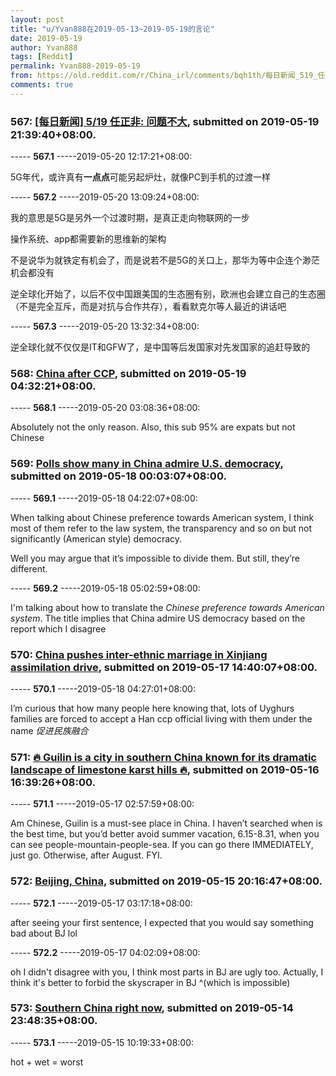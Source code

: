 ```yaml
---
layout: post
title: "u/Yvan888在2019-05-13~2019-05-19的言论"
date: 2019-05-19
author: Yvan888
tags: [Reddit]
permalink: Yvan888-2019-05-19
from: https://old.reddit.com/r/China_irl/comments/bqh1th/每日新闻_519_任正非_问题不大/
comments: true
---
```


### 567: [[每日新闻] 5/19 任正非: 问题不大](https://old.reddit.com/r/China_irl/comments/bqh1th/每日新闻_519_任正非_问题不大/), submitted on 2019-05-19 21:39:40+08:00.

----- __567.1__ -----2019-05-20 12:17:21+08:00:

5G年代，或许真有**一点点**可能另起炉灶，就像PC到手机的过渡一样

----- __567.2__ -----2019-05-20 13:09:24+08:00:

我的意思是5G是另外一个过渡时期，是真正走向物联网的一步

操作系统、app都需要新的思维新的架构

不是说华为就铁定有机会了，而是说若不是5G的关口上，那华为等中企连个渺茫机会都没有

逆全球化开始了，以后不仅中国跟美国的生态圈有别，欧洲也会建立自己的生态圈（不是完全互斥，而是对抗与合作共存），看看默克尔等人最近的讲话吧

----- __567.3__ -----2019-05-20 13:32:34+08:00:

逆全球化就不仅仅是IT和GFW了，是中国等后发国家对先发国家的追赶导致的

### 568: [China after CCP](https://old.reddit.com/r/China/comments/bq8gtp/china_after_ccp/), submitted on 2019-05-19 04:32:21+08:00.

----- __568.1__ -----2019-05-20 03:08:36+08:00:

Absolutely not the only reason. Also, this sub 95% are expats but not Chinese

### 569: [Polls show many in China admire U.S. democracy](https://old.reddit.com/r/China/comments/bpt3rs/polls_show_many_in_china_admire_us_democracy/), submitted on 2019-05-18 00:03:07+08:00.

----- __569.1__ -----2019-05-18 04:22:07+08:00:

When talking about Chinese preference towards American system, I think most of them refer to the law system, the transparency and so on but not significantly (American style) democracy. 

Well you may argue that it’s impossible to divide them. But still, they’re different.

----- __569.2__ -----2019-05-18 05:02:59+08:00:

I'm talking about how to translate the *Chinese preference towards American system*. The title implies that China admire US democracy based on the report which I disagree

### 570: [China pushes inter-ethnic marriage in Xinjiang assimilation drive](https://old.reddit.com/r/China/comments/bpntzk/china_pushes_interethnic_marriage_in_xinjiang/), submitted on 2019-05-17 14:40:07+08:00.

----- __570.1__ -----2019-05-18 04:27:01+08:00:

I’m curious that how many people here knowing that, lots of Uyghurs families are forced to accept a Han ccp official living with them under the name *促进民族融合*

### 571: [🔥 Guilin is a city in southern China known for its dramatic landscape of limestone karst hills 🔥](https://old.reddit.com/r/NatureIsFuckingLit/comments/bpa2e1/guilin_is_a_city_in_southern_china_known_for_its/), submitted on 2019-05-16 16:39:26+08:00.

----- __571.1__ -----2019-05-17 02:57:59+08:00:

Am Chinese, Guilin is a must-see place in China. I haven’t searched when is the best time, but you’d better avoid summer vacation, 6.15-8.31, when you can see people-mountain-people-sea. If you can go there IMMEDIATELY, just go. Otherwise, after August. FYI.

### 572: [Beijing, China](https://old.reddit.com/r/CityPorn/comments/box7ng/beijing_china/), submitted on 2019-05-15 20:16:47+08:00.

----- __572.1__ -----2019-05-17 03:17:18+08:00:

after seeing your first sentence, I expected that you would say something bad about BJ lol

----- __572.2__ -----2019-05-17 04:02:09+08:00:

oh I didn't disagree with you, I think most parts in BJ are ugly too. Actually, I think it's better to forbid the skyscraper in BJ ^(which is impossible)

### 573: [Southern China right now](https://old.reddit.com/r/China/comments/bokmoc/southern_china_right_now/), submitted on 2019-05-14 23:48:35+08:00.

----- __573.1__ -----2019-05-15 10:19:33+08:00:

hot + wet = worst

